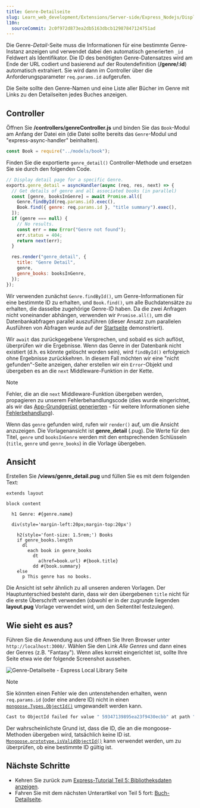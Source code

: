 ```yaml
---
title: Genre-Detailseite
slug: Learn_web_development/Extensions/Server-side/Express_Nodejs/Displaying_data/Genre_detail_page
l10n:
  sourceCommit: 2c0f972d873ea2db5163dbcb12987847124751ad
---
```


Die Genre-_Detail_-Seite muss die Informationen für eine bestimmte Genre-Instanz anzeigen und verwendet dabei den automatisch generierten `_id` Feldwert als Identifikator. Die ID des benötigten Genre-Datensatzes wird am Ende der URL codiert und basierend auf der Routendefinition (**/genre/:id**) automatisch extrahiert. Sie wird dann im Controller über die Anforderungsparameter `req.params.id` aufgerufen.

Die Seite sollte den Genre-Namen und eine Liste aller Bücher im Genre mit Links zu den Detailseiten jedes Buches anzeigen.

## Controller

Öffnen Sie **/controllers/genreController.js** und binden Sie das `Book`-Modul am Anfang der Datei ein (die Datei sollte bereits das `Genre`-Modul und "express-async-handler" beinhalten).

```js
const Book = require("../models/book");
```

Finden Sie die exportierte `genre_detail()` Controller-Methode und ersetzen Sie sie durch den folgenden Code.

```js
// Display detail page for a specific Genre.
exports.genre_detail = asyncHandler(async (req, res, next) => {
  // Get details of genre and all associated books (in parallel)
  const [genre, booksInGenre] = await Promise.all([
    Genre.findById(req.params.id).exec(),
    Book.find({ genre: req.params.id }, "title summary").exec(),
  ]);
  if (genre === null) {
    // No results.
    const err = new Error("Genre not found");
    err.status = 404;
    return next(err);
  }

  res.render("genre_detail", {
    title: "Genre Detail",
    genre,
    genre_books: booksInGenre,
  });
});
```

Wir verwenden zunächst `Genre.findById()`, um Genre-Informationen für eine bestimmte ID zu erhalten, und `Book.find()`, um alle Buchdatensätze zu erhalten, die dasselbe zugehörige Genre-ID haben. Da die zwei Anfragen nicht voneinander abhängen, verwenden wir `Promise.all()`, um die Datenbankabfragen parallel auszuführen (dieser Ansatz zum parallelen Ausführen von Abfragen wurde auf der [Startseite](/de/docs/Learn_web_development/Extensions/Server-side/Express_Nodejs/Displaying_data/Home_page#controller) demonstriert).

Wir `await` das zurückgegebene Versprechen, und sobald es sich auflöst, überprüfen wir die Ergebnisse. Wenn das Genre in der Datenbank nicht existiert (d.h. es könnte gelöscht worden sein), wird `findById()` erfolgreich ohne Ergebnisse zurückkehren. In diesem Fall möchten wir eine "nicht gefunden"-Seite anzeigen, daher erstellen wir ein `Error`-Objekt und übergeben es an die `next` Middleware-Funktion in der Kette.

> [!NOTE]
> Fehler, die an die `next` Middleware-Funktion übergeben werden, propagieren zu unserem Fehlerbehandlungscode (dies wurde eingerichtet, als wir das [App-Grundgerüst generierten](/de/docs/Learn_web_development/Extensions/Server-side/Express_Nodejs/skeleton_website#app.js) - für weitere Informationen siehe [Fehlerbehandlung](/de/docs/Learn_web_development/Extensions/Server-side/Express_Nodejs/Introduction#handling_errors)).

Wenn das `genre` gefunden wird, rufen wir `render()` auf, um die Ansicht anzuzeigen. Die Vorlagenansicht ist **genre_detail** (.pug). Die Werte für den Titel, `genre` und `booksInGenre` werden mit den entsprechenden Schlüsseln (`title`, `genre` und `genre_books`) in die Vorlage übergeben.

## Ansicht

Erstellen Sie **/views/genre_detail.pug** und füllen Sie es mit dem folgenden Text:

```pug
extends layout

block content

  h1 Genre: #{genre.name}

  div(style='margin-left:20px;margin-top:20px')

    h2(style='font-size: 1.5rem;') Books
    if genre_books.length
      dl
        each book in genre_books
          dt
            a(href=book.url) #{book.title}
          dd #{book.summary}
    else
      p This genre has no books.
```

Die Ansicht ist sehr ähnlich zu all unseren anderen Vorlagen. Der Hauptunterschied besteht darin, dass wir den übergebenen `title` nicht für die erste Überschrift verwenden (obwohl er in der zugrunde liegenden **layout.pug** Vorlage verwendet wird, um den Seitentitel festzulegen).

## Wie sieht es aus?

Führen Sie die Anwendung aus und öffnen Sie Ihren Browser unter `http://localhost:3000/`. Wählen Sie den Link _Alle Genres_ und dann eines der Genres (z.B. "Fantasy"). Wenn alles korrekt eingerichtet ist, sollte Ihre Seite etwa wie der folgende Screenshot aussehen.

![Genre-Detailseite - Express Local Library Seite](locallibary_express_genre_detail.png)

> [!NOTE]
> Sie könnten einen Fehler wie den untenstehenden erhalten, wenn `req.params.id` (oder eine andere ID) nicht in einen [`mongoose.Types.ObjectId()`](https://mongoosejs.com/docs/api/mongoose.html#Mongoose.prototype.Types) umgewandelt werden kann.
>
> ```bash
> Cast to ObjectId failed for value " 59347139895ea23f9430ecbb" at path "_id" for model "Genre"
> ```
>
> Der wahrscheinlichste Grund ist, dass die ID, die an die mongoose-Methoden übergeben wird, tatsächlich keine ID ist. [`Mongoose.prototype.isValidObjectId()`](<https://mongoosejs.com/docs/api/mongoose.html#Mongoose.prototype.isValidObjectId()>) kann verwendet werden, um zu überprüfen, ob eine bestimmte ID gültig ist.

## Nächste Schritte

- Kehren Sie zurück zum [Express-Tutorial Teil 5: Bibliotheksdaten anzeigen](/de/docs/Learn_web_development/Extensions/Server-side/Express_Nodejs/Displaying_data).
- Fahren Sie mit dem nächsten Unterartikel von Teil 5 fort: [Buch-Detailseite](/de/docs/Learn_web_development/Extensions/Server-side/Express_Nodejs/Displaying_data/Book_detail_page).
